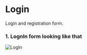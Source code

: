 # Login
Login and registration form.
### 1. LognIn form looking like that
![LogIn](https://github.com/therealpanda98/Login/blob/master/ScreenFrom/Web.png)
